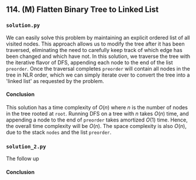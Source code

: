 ## 114. (M) Flatten Binary Tree to Linked List

### `solution.py`
We can easily solve this problem by maintaining an explicit ordered list of all visited nodes. This approach allows us to modify the tree after it has been traversed, eliminating the need to carefully keep track of which edge has been changed and which have not. In this solution, we traverse the tree with the iterative flavor of DFS, appending each node to the end of the list `preorder`. Once the traversal completes `preorder` will contain all nodes in the tree in NLR order, which we can simply iterate over to convert the tree into a 'linked list' as requested by the problem.  

#### Conclusion
This solution has a time complexity of $O(n)$ where $n$ is the number of nodes in the tree rooted at `root`. Running DFS on a tree with $n$ takes $O(n)$ time, and appending a node to the end of `preorder` takes amortized $O(1)$ time. Hence, the overall time complexity will be $O(n)$. The space complexity is also $O(n)$, due to the stack `nodes` and the list `preorder`.  
  


### `solution_2.py`
The follow up  

#### Conclusion
  